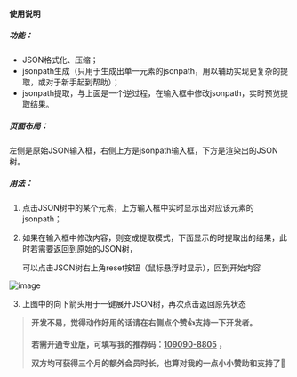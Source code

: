 #### 使用说明

##### 功能：

* JSON格式化、压缩；
* jsonpath生成（只用于生成出单一元素的jsonpath，用以辅助实现更复杂的提取，或对于新手起到帮助）；
* jsonpath提取，与上面是一个逆过程，在输入框中修改jsonpath，实时预览提取结果。

##### 页面布局：

​	左侧是原始JSON输入框，右侧上方是jsonpath输入框，下方是渲染出的JSON树。

##### 用法：

1. 点击JSON树中的某个元素，上方输入框中实时显示出对应该元素的jsonpath；

2. 如果在输入框中修改内容，则变成提取模式，下面显示的时提取出的结果，此时若需要返回到原始的JSON树，

   可以点击JSON树右上角reset按钮（鼠标悬浮时显示），回到开始内容

  ![image](https://user-images.githubusercontent.com/63774114/129373433-dfe2a0c6-a6f3-480c-b63e-6891ba15ae82.png)

3. 上图中的向下箭头用于一键展开JSON树，再次点击返回原先状态



> **开发不易，觉得动作好用的话请在右侧点个赞👍支持一下开发者。**
>
> **若需开通专业版，可填写我的推荐码：<u>109090-8805</u> ，**
>
> **双方均可获得三个月的额外会员时长，也算对我的一点小小赞助和支持了🤞**

